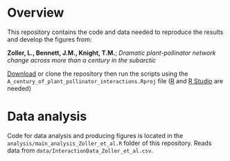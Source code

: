 # Overview

This repository contains the code and data needed to reproduce the results and develop the figures from:

**Zoller, L., Bennett, J.M., Knight, T.M.**; *Dramatic plant-pollinator network change across more than a century in the subarctic*

[Download][1] or clone the repository then run the scripts using the `A_century_of_plant_pollinator_interactions.Rproj` file ([R][2] and [R Studio][3] are needed)

[1]: https://github.com/LeanaZ/Dramatic-plant-pollinator-network-change-across-more-than-a-century-in-the-subarctic/archive/master.zip
[2]: https://www.r-project.org/
[3]: https://www.rstudio.com/products/rstudio/download/


# Data analysis

Code for data analysis and producing figures is located in the `analysis/main_analysis_Zoller_et_al.R` folder of this repository. Reads data from `data/InteractionData_Zoller_et_al.csv`.
